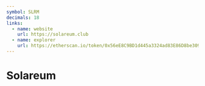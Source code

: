 ```yaml
---
symbol: SLRM
decimals: 18
links:
  - name: website
    url: https://solareum.club
  - name: explorer
    url: https://etherscan.io/token/0x56eE8C9BD1d445a3324ad83E86D8be309Db8f85d
---
```


# Solareum
